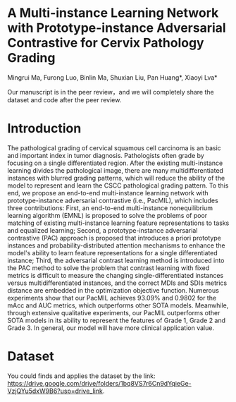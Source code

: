# A Multi-instance Learning Network with Prototype-instance Adversarial Contrastive for Cervix Pathology Grading

Mingrui Ma, Furong Luo, Binlin Ma, Shuxian Liu, Pan Huang*, Xiaoyi Lva*

Our manuscript is in the peer review，and we will completely share the dataset and code after the peer review.

# Introduction
The pathological grading of cervical squamous cell carcinoma is an basic and important index in tumor diagnosis. Pathologists often grade by focusing on a single differentiated region. After the existing multi-instance learning divides the pathological image, there are many multidifferentiated instances with blurred grading patterns, which will reduce the ability of the model to represent and learn the CSCC pathological grading pattern. To this end, we propose an end-to-end multi-instance learning network with prototype-instance adversarial contrastive (i.e., PacMIL), which includes three contributions: First, an end-to-end multi-instance nonequilibrium learning algorithm (EMNL) is proposed to solve the problems of poor matching of existing multi-instance learning feature representations to tasks and equalized learning; Second, a prototype-instance adversarial contrastive (PAC) approach is proposed that introduces a priori prototype instances and probability-distributed attention mechanisms to enhance the model's ability to learn feature representations for a single differentiated instance; Third, the adversarial contrast learning method is introduced into the PAC method to solve the problem that contrast learning with fixed metrics is difficult to measure the changing single-differentiated instances versus multidifferentiated instances, and the correct MDIs and SDIs metrics distance are embedded in the optimization objective function. Numerous experiments show that our PacMIL achieves 93.09% and 0.9802 for the mAcc and AUC metrics, which outperforms other SOTA models. Meanwhile, through extensive qualitative experiments, our PacMIL outperforms other SOTA models in its ability to represent the features of Grade 1, Grade 2 and Grade 3. In general, our model will have more clinical application value. 


# Dataset
You could finds and applies the dataset by the link: https://drive.google.com/drive/folders/1bq8VS7r6Cn9dYqieGe-VzjQYu5dxW9B6?usp=drive_link.

